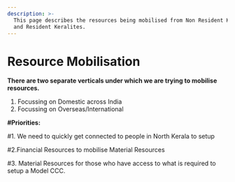 ```yaml
---
description: >-
  This page describes the resources being mobilised from Non Resident Keralites
  and Resident Keralites.
---
```


# Resource Mobilisation

**There are two separate verticals under which we are trying to mobilise resources.**  
  
1. Focussing on Domestic across India  
2. Focussing on Overseas/International   
  
**\#Priorities:**  
  
\#1. We need to quickly get connected to people in North Kerala to setup   
  
\#2.Financial Resources to mobilise Material Resources  
  
\#3. Material Resources for those who have access to what is required to setup a Model CCC.

  
  
  




